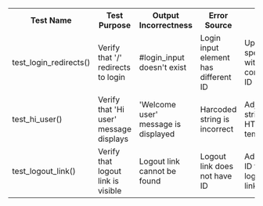 <table><tbody>
<tr>
    <th>Test Name</th>
    <th>Test Purpose</th>
    <th>Output Incorrectness</th>
    <th>Error Source</th>
    <th>Fix</th>
</tr>

<tr>
    <td>test_login_redirects()</th>
    <td>Verify that '/' redirects to login</th>
    <td>#login_input doesn't exist</th>
    <td>Login input element has different ID</th>
    <td>Update spec with correct ID</th>
</tr>

<tr>
    <td>test_hi_user()</th>
    <td>Verify that 'Hi user' message displays</th>
    <td>'Welcome user' message is displayed</th>
    <td>Harcoded string is incorrect</th>
    <td>Adjusted string in HTML template</th>
</tr>

<tr>
    <td>test_logout_link()</th>
    <td>Verify that logout link is visible</th>
    <td>Logout link cannot be found</th>
    <td>Logout link does not have ID</th>
    <td>Added ID to logout link</th>
</tr>

</tbody></table>